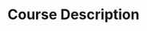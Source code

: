---
title: Course Description
nav_order: 2
parent: Syllabus
is_anchor_child: true
anchor_url: course-description
---